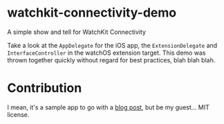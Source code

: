 # watchkit-connectivity-demo
A simple show and tell for WatchKit Connectivity

Take a look at the `AppDelegate` for the iOS app, the `ExtensionDelegate` and `InterfaceController` in the watchOS extension target. This demo was thrown together quickly without regard for best practices, blah blah blah.

# Contribution
I mean, it's a sample app to go with a [blog post](http://blog.swilliams.me/words/2015/07/02/watchkit-connectivity-and-file-transfers/), but be my guest... MIT license.
